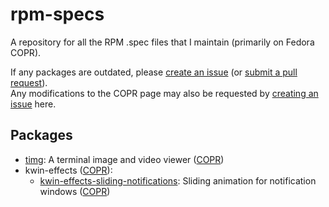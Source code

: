 # rpm-specs
A repository for all the RPM .spec files that I maintain (primarily on Fedora COPR).

If any packages are outdated, please [create an issue](https://github.com/ErrorNoInternet/rpm-specs/issues/new) (or [submit a pull request](https://github.com/ErrorNoInternet/rpm-specs/compare)).\
Any modifications to the COPR page may also be requested by [creating an issue](https://github.com/ErrorNoInternet/rpm-specs/issues/new) here.

## Packages
- [timg](https://github.com/hzeller/timg): A terminal image and video viewer ([COPR](https://copr.fedorainfracloud.org/coprs/errornointernet/timg))
- kwin-effects ([COPR](https://copr.fedorainfracloud.org/coprs/errornointernet/kwin-effects)):
  - [kwin-effects-sliding-notifications](https://github.com/zzag/kwin-effects-sliding-notifications): Sliding animation for notification windows ([COPR](https://copr.fedorainfracloud.org/coprs/errornointernet/kwin-effects/package/kwin-effects-sliding-notifications))
